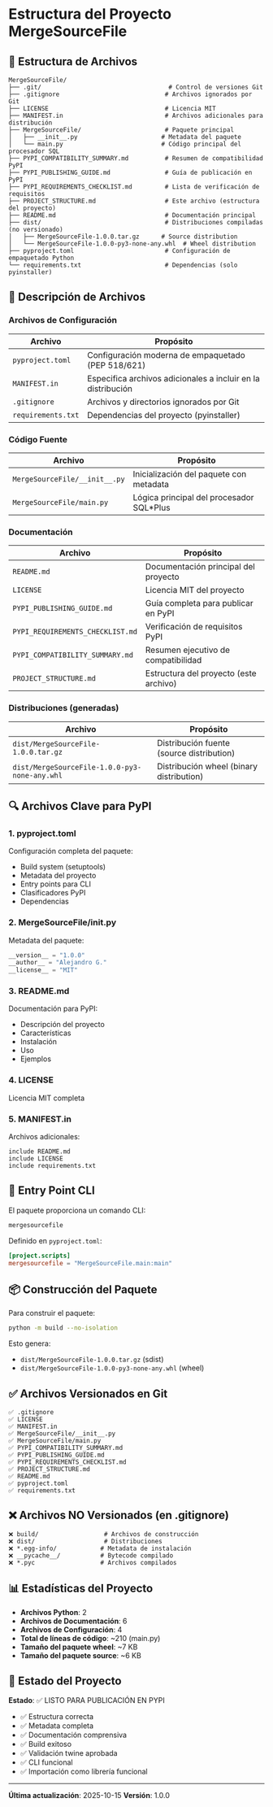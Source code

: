 # Estructura del Proyecto MergeSourceFile

## 📁 Estructura de Archivos

```
MergeSourceFile/
├── .git/                                   # Control de versiones Git
├── .gitignore                             # Archivos ignorados por Git
├── LICENSE                                # Licencia MIT
├── MANIFEST.in                            # Archivos adicionales para distribución
├── MergeSourceFile/                       # Paquete principal
│   ├── __init__.py                       # Metadata del paquete
│   └── main.py                           # Código principal del procesador SQL
├── PYPI_COMPATIBILITY_SUMMARY.md          # Resumen de compatibilidad PyPI
├── PYPI_PUBLISHING_GUIDE.md               # Guía de publicación en PyPI
├── PYPI_REQUIREMENTS_CHECKLIST.md         # Lista de verificación de requisitos
├── PROJECT_STRUCTURE.md                   # Este archivo (estructura del proyecto)
├── README.md                              # Documentación principal
├── dist/                                  # Distribuciones compiladas (no versionado)
│   ├── MergeSourceFile-1.0.0.tar.gz      # Source distribution
│   └── MergeSourceFile-1.0.0-py3-none-any.whl  # Wheel distribution
├── pyproject.toml                         # Configuración de empaquetado Python
└── requirements.txt                       # Dependencias (solo pyinstaller)
```

## 📄 Descripción de Archivos

### Archivos de Configuración

| Archivo | Propósito |
|---------|-----------|
| `pyproject.toml` | Configuración moderna de empaquetado (PEP 518/621) |
| `MANIFEST.in` | Especifica archivos adicionales a incluir en la distribución |
| `.gitignore` | Archivos y directorios ignorados por Git |
| `requirements.txt` | Dependencias del proyecto (pyinstaller) |

### Código Fuente

| Archivo | Propósito |
|---------|-----------|
| `MergeSourceFile/__init__.py` | Inicialización del paquete con metadata |
| `MergeSourceFile/main.py` | Lógica principal del procesador SQL*Plus |

### Documentación

| Archivo | Propósito |
|---------|-----------|
| `README.md` | Documentación principal del proyecto |
| `LICENSE` | Licencia MIT del proyecto |
| `PYPI_PUBLISHING_GUIDE.md` | Guía completa para publicar en PyPI |
| `PYPI_REQUIREMENTS_CHECKLIST.md` | Verificación de requisitos PyPI |
| `PYPI_COMPATIBILITY_SUMMARY.md` | Resumen ejecutivo de compatibilidad |
| `PROJECT_STRUCTURE.md` | Estructura del proyecto (este archivo) |

### Distribuciones (generadas)

| Archivo | Propósito |
|---------|-----------|
| `dist/MergeSourceFile-1.0.0.tar.gz` | Distribución fuente (source distribution) |
| `dist/MergeSourceFile-1.0.0-py3-none-any.whl` | Distribución wheel (binary distribution) |

## 🔍 Archivos Clave para PyPI

### 1. **pyproject.toml**
Configuración completa del paquete:
- Build system (setuptools)
- Metadata del proyecto
- Entry points para CLI
- Clasificadores PyPI
- Dependencias

### 2. **MergeSourceFile/__init__.py**
Metadata del paquete:
```python
__version__ = "1.0.0"
__author__ = "Alejandro G."
__license__ = "MIT"
```

### 3. **README.md**
Documentación para PyPI:
- Descripción del proyecto
- Características
- Instalación
- Uso
- Ejemplos

### 4. **LICENSE**
Licencia MIT completa

### 5. **MANIFEST.in**
Archivos adicionales:
```
include README.md
include LICENSE
include requirements.txt
```

## 🚀 Entry Point CLI

El paquete proporciona un comando CLI:

```bash
mergesourcefile
```

Definido en `pyproject.toml`:
```toml
[project.scripts]
mergesourcefile = "MergeSourceFile.main:main"
```

## 📦 Construcción del Paquete

Para construir el paquete:

```bash
python -m build --no-isolation
```

Esto genera:
- `dist/MergeSourceFile-1.0.0.tar.gz` (sdist)
- `dist/MergeSourceFile-1.0.0-py3-none-any.whl` (wheel)

## ✅ Archivos Versionados en Git

```
✅ .gitignore
✅ LICENSE
✅ MANIFEST.in
✅ MergeSourceFile/__init__.py
✅ MergeSourceFile/main.py
✅ PYPI_COMPATIBILITY_SUMMARY.md
✅ PYPI_PUBLISHING_GUIDE.md
✅ PYPI_REQUIREMENTS_CHECKLIST.md
✅ PROJECT_STRUCTURE.md
✅ README.md
✅ pyproject.toml
✅ requirements.txt
```

## ❌ Archivos NO Versionados (en .gitignore)

```
❌ build/                  # Archivos de construcción
❌ dist/                   # Distribuciones
❌ *.egg-info/            # Metadata de instalación
❌ __pycache__/           # Bytecode compilado
❌ *.pyc                  # Archivos compilados
```

## 📊 Estadísticas del Proyecto

- **Archivos Python**: 2
- **Archivos de Documentación**: 6
- **Archivos de Configuración**: 4
- **Total de líneas de código**: ~210 (main.py)
- **Tamaño del paquete wheel**: ~7 KB
- **Tamaño del paquete source**: ~6 KB

## 🎯 Estado del Proyecto

**Estado**: ✅ LISTO PARA PUBLICACIÓN EN PYPI

- ✅ Estructura correcta
- ✅ Metadata completa
- ✅ Documentación comprensiva
- ✅ Build exitoso
- ✅ Validación twine aprobada
- ✅ CLI funcional
- ✅ Importación como librería funcional

---
**Última actualización**: 2025-10-15
**Versión**: 1.0.0
